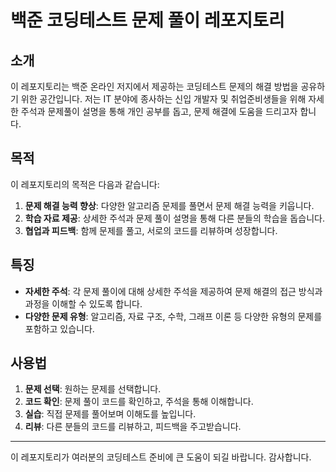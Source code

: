 # 백준 코딩테스트 문제 풀이 레포지토리

## 소개

이 레포지토리는 백준 온라인 저지에서 제공하는 코딩테스트 문제의 해결 방법을 공유하기 위한 공간입니다. 저는 IT 분야에 종사하는 신입 개발자 및 취업준비생들을 위해 자세한 주석과 문제풀이 설명을 통해 개인 공부를 돕고, 문제 해결에 도움을 드리고자 합니다.

## 목적

이 레포지토리의 목적은 다음과 같습니다:

1. **문제 해결 능력 향상**: 다양한 알고리즘 문제를 풀면서 문제 해결 능력을 키웁니다.
2. **학습 자료 제공**: 상세한 주석과 문제 풀이 설명을 통해 다른 분들의 학습을 돕습니다.
3. **협업과 피드백**: 함께 문제를 풀고, 서로의 코드를 리뷰하며 성장합니다.

## 특징

- **자세한 주석**: 각 문제 풀이에 대해 상세한 주석을 제공하여 문제 해결의 접근 방식과 과정을 이해할 수 있도록 합니다.
- **다양한 문제 유형**: 알고리즘, 자료 구조, 수학, 그래프 이론 등 다양한 유형의 문제를 포함하고 있습니다.

## 사용법

1. **문제 선택**: 원하는 문제를 선택합니다.
2. **코드 확인**: 문제 풀이 코드를 확인하고, 주석을 통해 이해합니다.
3. **실습**: 직접 문제를 풀어보며 이해도를 높입니다.
4. **리뷰**: 다른 분들의 코드를 리뷰하고, 피드백을 주고받습니다.

---

이 레포지토리가 여러분의 코딩테스트 준비에 큰 도움이 되길 바랍니다. 감사합니다.
